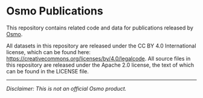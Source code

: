 # Osmo Publications

This repository contains related code and data for publications released by [Osmo](https://http://osmo.ai/).

All datasets in this repository are released under the CC BY 4.0 International
license, which can be found here:
https://creativecommons.org/licenses/by/4.0/legalcode.  All source files in this
repository are released under the Apache 2.0 license, the text of which can be
found in the LICENSE file.

---

*Disclaimer: This is not an official Osmo product.*
